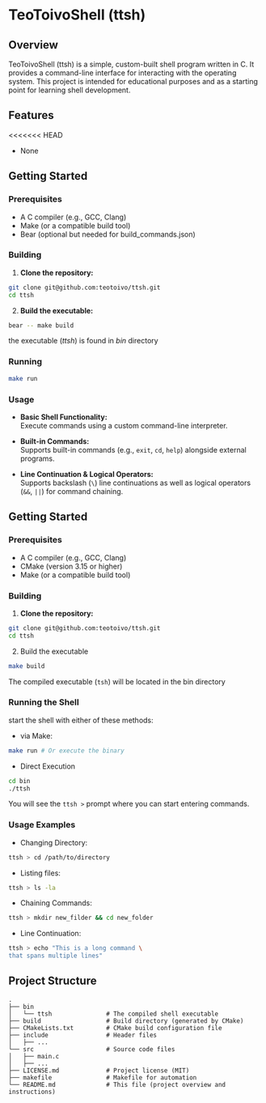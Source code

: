 # TeoToivoShell (ttsh)

## Overview

TeoToivoShell (ttsh) is a simple, custom-built shell program written in C. It provides a command-line interface for interacting with the operating system. This project is intended for educational purposes and as a starting point for learning shell development.

## Features

<<<<<<< HEAD
* None

 
## Getting Started
 
 ### Prerequisites
 
  *  A C compiler (e.g., GCC, Clang)
  *  Make (or a compatible build tool)
  *  Bear (optional but needed for build_commands.json)
 

 ### Building
 
  1.  **Clone the repository:**
  ```bash
  git clone git@github.com:teotoivo/ttsh.git
  cd ttsh
  ```

  2.  **Build the executable:**

   ```bash
   bear -- make build
   ```
   the executable (*ttsh*) is found in *bin* directory


  ### Running
   ```bash
   make run
   ```


  ### Usage
* **Basic Shell Functionality:**  
    Execute commands using a custom command-line interpreter.
  
* **Built-in Commands:**  
    Supports built-in commands (e.g., `exit`, `cd`, `help`) alongside external programs.

* **Line Continuation & Logical Operators:**  
    Supports backslash (`\`) line continuations as well as logical operators (`&&`, `||`) for command chaining.


## Getting Started

### Prerequisites

* A C compiler (e.g., GCC, Clang)
* CMake (version 3.15 or higher)
* Make (or a compatible build tool)

### Building

1. **Clone the repository:**

```bash
git clone git@github.com:teotoivo/ttsh.git
cd ttsh
```

2. Build the executable
```bash
make build
```
The compiled executable (`tsh`) will be located in the bin directory

### Running the Shell

start the shell with either of these methods:
* via Make:
```bash
make run # Or execute the binary
```
* Direct Execution
```bash
cd bin
./ttsh
```
    
You will see the `ttsh >` prompt where you can start entering commands.

### Usage Examples

* Changing Directory:
```bash
ttsh > cd /path/to/directory
```
* Listing files:
```bash
ttsh > ls -la
```
* Chaining Commands:
```bash
ttsh > mkdir new_filder && cd new_folder
```
* Line Continuation:
```bash
ttsh > echo "This is a long command \
that spans multiple lines"
```

## Project Structure

```text
.
├── bin
│   └── ttsh               # The compiled shell executable
├── build                  # Build directory (generated by CMake)
├── CMakeLists.txt         # CMake build configuration file
├── include                # Header files
│   ├── ...
└── src                    # Source code files
│   ├── main.c
│   ├── ...
├── LICENSE.md             # Project license (MIT)
├── makefile               # Makefile for automation
└── README.md              # This file (project overview and instructions)
```

